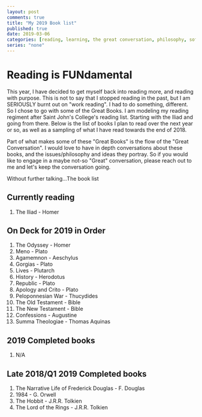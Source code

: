 ```yaml
---
layout: post
comments: true
title: "My 2019 Book list"
published: true
date: 2019-03-06
categories: [reading, learning, the great conversation, philosophy, sofia]
series: "none"
---
```


# Reading is FUNdamental

This year, I have decided to get myself back into reading more, and reading with purpose. This is not to say that I stopped reading in the past, but I am SERIOUSLY burnt out on "work reading". I had to do something, different. So I chose to go with some of the Great Books. I am modeling my reading regiment after Saint John's College's reading list. Starting with the Iliad and going from there. Below is the list of books I plan to read over the next year or so, as well as a sampling of what I have read towards the end of 2018.

Part of what makes some of these "Great Books" is the flow of the "Great Conversation". I would love to have in depth conversations about these books, and the issues/philosophy and ideas they portray. So if you would like to engage in a maybe not-so "Great" conversation, please reach out to me and let's keep the conversation going.

Without further talking...The book list

## Currently reading

1. The Iliad - Homer

## On Deck for 2019 in Order

1. The Odyssey - Homer
2. Meno - Plato
3. Agamemnon - Aeschylus
4. Gorgias - Plato
5. Lives - Plutarch
6. History - Herodotus
7. Republic - Plato
8. Apology and Crito - Plato
9. Peloponnesian War - Thucydides
10. The Old Testament - Bible
11. The New Testament - Bible
12. Confessions - Augustine
13. Summa Theologiae - Thomas Aquinas

## 2019 Completed books

1. N/A

## Late 2018/Q1 2019 Completed books

1. The Narrative Life of Frederick Douglas - F. Douglas
2. 1984 - G. Orwell
3. The Hobbit - J.R.R. Tolkien
4. The Lord of the Rings - J.R.R. Tolkien
